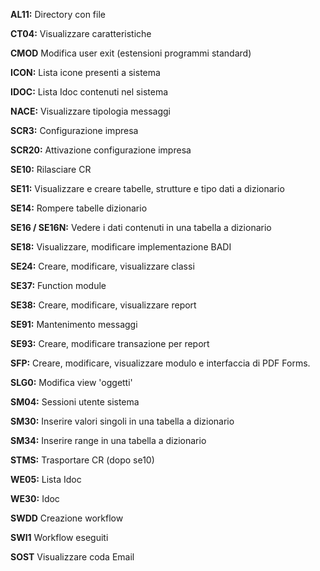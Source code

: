 **AL11:** Directory con file

**CT04:** Visualizzare caratteristiche

**CMOD** Modifica user exit (estensioni programmi standard)

**ICON:** Lista icone presenti a sistema

**IDOC:** Lista Idoc contenuti nel sistema

**NACE:** Visualizzare tipologia messaggi

**SCR3:** Configurazione impresa

**SCR20:** Attivazione configurazione impresa

**SE10:** Rilasciare CR

**SE11:** Visualizzare e creare tabelle, strutture e tipo dati a dizionario

**SE14:**  Rompere tabelle dizionario

**SE16 / SE16N:** Vedere i dati contenuti in una tabella a dizionario

**SE18:** Visualizzare, modificare implementazione BADI 

**SE24:** Creare, modificare, visualizzare classi

**SE37:** Function module

**SE38:** Creare, modificare, visualizzare report

**SE91:**  Mantenimento messaggi

**SE93:** Creare, modificare transazione per report

**SFP:** Creare, modificare, visualizzare modulo e interfaccia di PDF Forms.

**SLG0:** Modifica view 'oggetti'

**SM04:** Sessioni utente sistema

**SM30:** Inserire valori singoli in una tabella a dizionario

**SM34:** Inserire range in una tabella a dizionario

**STMS:** Trasportare CR (dopo se10)

**WE05:** Lista Idoc

**WE30:** Idoc

**SWDD** Creazione workflow

**SWI1** Workflow eseguiti

**SOST** Visualizzare coda Email
